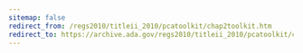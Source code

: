 ```yaml
---
sitemap: false 
redirect_from: /regs2010/titleii_2010/pcatoolkit/chap2toolkit.htm 
redirect_to: https://archive.ada.gov/regs2010/titleii_2010/pcatoolkit/chap2toolkit.htm 
---
```

